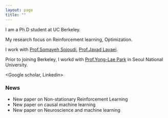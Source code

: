 ```yaml
---
layout: page
title: ""
---
```

I am a Ph.D student at UC Berkeley. 

My research focus on Reinforcement learning, Optimization. 

I work with [Prof.Somayeh Sojoudi](https://people.eecs.berkeley.edu/~sojoudi/index.html), [Prof.Javad Lavaei](https://lavaei.ieor.berkeley.edu/).

Prior to joining Berkeley, I workd with [Prof.Yong-Lae Park](https://softrobotics.snu.ac.kr/) in Seoul National University. 

<Google scholar, Linkedin>

### News 
* New paper on Non-stationary Reinforcement Learning 
* New paper on causal machine learning
* New paper on Neuroscience and machine learning
